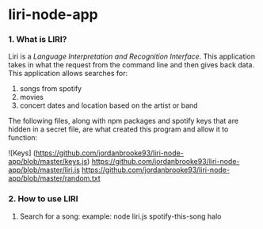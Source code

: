 # liri-node-app

### **1. What is LIRI?**

Liri is a *Language Interpretation and Recognition Interface*. This application takes in what the request from the command line and then gives back data. This application allows searches for:

1. songs from spotify
2. movies 
3. concert dates and location based on the artist or band

The following files, along with npm packages and spotify keys that are hidden in a secret file, are what created this program and allow it to function:

![Keys] (https://github.com/jordanbrooke93/liri-node-app/blob/master/keys.js)
https://github.com/jordanbrooke93/liri-node-app/blob/master/liri.js
https://github.com/jordanbrooke93/liri-node-app/blob/master/random.txt

### **2. How to use LIRI**

1. Search for a song:
   example: node liri.js spotify-this-song halo



